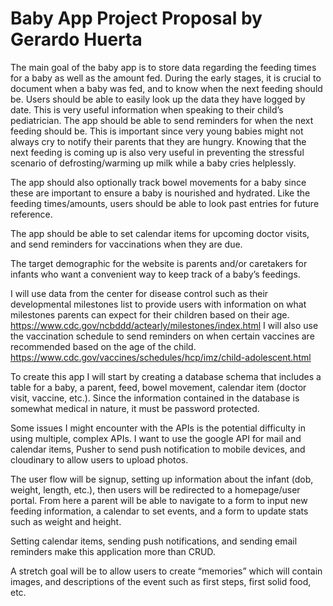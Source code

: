 # Baby App Project Proposal by Gerardo Huerta

The main goal of the baby app is to store data regarding the feeding times for a baby as well as the amount fed. During the early stages, it is crucial to document when a baby was fed, and to know when the next feeding should be. Users should be able to easily look up the data they have logged by date. This is very useful information when speaking to their child’s pediatrician.
The app should be able to send reminders for when the next feeding should be. This is important since very young babies might not always cry to notify their parents that they are hungry. Knowing that the next feeding is coming up is also very useful in preventing the stressful scenario of defrosting/warming up milk while a baby cries helplessly. 

 The app should also optionally track bowel movements for a baby since these are important to ensure a baby is nourished and hydrated. Like the feeding times/amounts, users should be able to look past entries for future reference.

The app should be able to set calendar items for upcoming doctor visits, and send reminders for vaccinations when they are due.

The target demographic for the website is parents and/or caretakers for infants who want a convenient way to keep track of a baby’s feedings.

I will use data from the center for disease control such as their developmental milestones list to provide users with information on what milestones parents can expect for their children based on their age. https://www.cdc.gov/ncbddd/actearly/milestones/index.html
I will also use the vaccination schedule to send reminders on when certain vaccines are recommended based on the age of the child. https://www.cdc.gov/vaccines/schedules/hcp/imz/child-adolescent.html


To create this app I will start by creating a database schema that includes a table for a baby, a parent, feed, bowel movement, calendar item (doctor visit, vaccine, etc.).
Since the information contained in the database is somewhat medical in nature,  it must be password protected.

Some issues I might encounter with the APIs is the potential difficulty in using multiple, complex APIs. I want to use the google API for mail and calendar items, Pusher to send push notification to mobile devices, and cloudinary to allow users to upload photos.

The user flow will be signup, setting up information about the infant (dob, weight, length, etc.), then users will be redirected to a homepage/user portal. From here a parent will be able to navigate to a form to input new feeding information, a calendar to set events, and a form to update stats such as weight and height.

Setting calendar items, sending push notifications, and sending email reminders make this application more than CRUD.

A stretch goal will be to allow users to create “memories” which will contain images, and descriptions of the event such as first steps, first solid food, etc.

